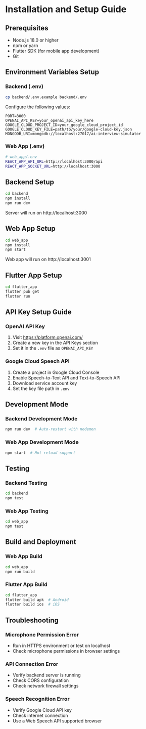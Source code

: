 # Installation and Setup Guide

## Prerequisites

- Node.js 18.0 or higher
- npm or yarn
- Flutter SDK (for mobile app development)
- Git

## Environment Variables Setup

### Backend (.env)
```bash
cp backend/.env.example backend/.env
```

Configure the following values:
```env
PORT=3000
OPENAI_API_KEY=your_openai_api_key_here
GOOGLE_CLOUD_PROJECT_ID=your_google_cloud_project_id
GOOGLE_CLOUD_KEY_FILE=path/to/your/google-cloud-key.json
MONGODB_URI=mongodb://localhost:27017/ai-interview-simulator
```

### Web App (.env)
```bash
# web_app/.env
REACT_APP_API_URL=http://localhost:3000/api
REACT_APP_SOCKET_URL=http://localhost:3000
```

## Backend Setup

```bash
cd backend
npm install
npm run dev
```

Server will run on http://localhost:3000

## Web App Setup

```bash
cd web_app
npm install
npm start
```

Web app will run on http://localhost:3001

## Flutter App Setup

```bash
cd flutter_app
flutter pub get
flutter run
```

## API Key Setup Guide

### OpenAI API Key
1. Visit https://platform.openai.com/
2. Create a new key in the API Keys section
3. Set it in the `.env` file as `OPENAI_API_KEY`

### Google Cloud Speech API
1. Create a project in Google Cloud Console
2. Enable Speech-to-Text API and Text-to-Speech API
3. Download service account key
4. Set the key file path in `.env`

## Development Mode

### Backend Development Mode
```bash
npm run dev  # Auto-restart with nodemon
```

### Web App Development Mode
```bash
npm start  # Hot reload support
```

## Testing

### Backend Testing
```bash
cd backend
npm test
```

### Web App Testing
```bash
cd web_app
npm test
```

## Build and Deployment

### Web App Build
```bash
cd web_app
npm run build
```

### Flutter App Build
```bash
cd flutter_app
flutter build apk  # Android
flutter build ios  # iOS
```

## Troubleshooting

### Microphone Permission Error
- Run in HTTPS environment or test on localhost
- Check microphone permissions in browser settings

### API Connection Error
- Verify backend server is running
- Check CORS configuration
- Check network firewall settings

### Speech Recognition Error
- Verify Google Cloud API key
- Check internet connection
- Use a Web Speech API supported browser